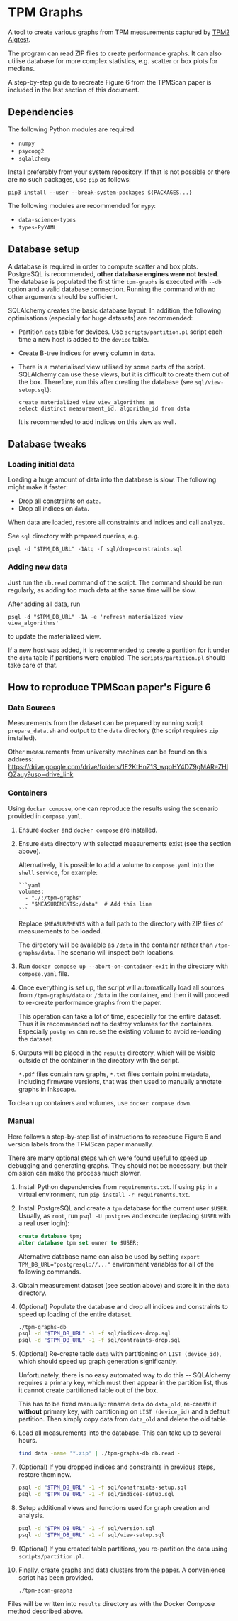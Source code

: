 # TPM Graphs

A tool to create various graphs from TPM measurements captured by
[TPM2 Algtest](https://github.com/crocs-muni/tpm2-algtest).

The program can read ZIP files to create performance graphs. It can also utilise
database for more complex statistics, e.g. scatter or box plots for medians.

A step-by-step guide to recreate Figure 6 from the TPMScan paper is included
in the last section of this document.


## Dependencies

The following Python modules are required:

* `numpy`
* `psycopg2`
* `sqlalchemy`

Install preferably from your system repository. If that is not possible or
there are no such packages, use `pip` as follows:

    pip3 install --user --break-system-packages ${PACKAGES...}

The following modules are recommended for `mypy`:

* `data-science-types`
* `types-PyYAML`


## Database setup

A database is required in order to compute scatter and box plots. PostgreSQL is
recommended, **other database engines were not tested**. The database
is populated the first time `tpm-graphs` is executed with `--db` option
and a valid database connection. Running the command with no other arguments
should be sufficient.

SQLAlchemy creates the basic database layout. In addition, the following
optimisations (especially for huge datasets) are recommended:

* Partition `data` table for devices. Use `scripts/partition.pl` script each
  time a new host is added to the `device` table.

* Create B-tree indices for every column in `data`.

* There is a materialised view utilised by some parts of the script.
  SQLAlchemy can use these views, but it is difficult to create them out of the
  box. Therefore, run this after creating the database (see `sql/view-setup.sql`):

      create materialized view view_algorithms as
      select distinct measurement_id, algorithm_id from data

  It is recommended to add indices on this view as well.


## Database tweaks

### Loading initial data

Loading a huge amount of data into the database is slow. The following
might make it faster:

* Drop all constraints on `data`.
* Drop all indices on `data`.

When data are loaded, restore all constraints and indices and call `analyze`.

See `sql` directory with prepared queries, e.g.

    psql -d "$TPM_DB_URL" -1Atq -f sql/drop-constraints.sql

### Adding new data

Just run the `db.read` command of the script. The command should be run
regularly, as adding too much data at the same time will be slow.

After adding all data, run

    psql -d "$TPM_DB_URL" -1A -e 'refresh materialized view view_algorithms'

to update the materialized view.

If a new host was added, it is recommended to create a partition for it under
the `data` table if partitions were enabled. The `scripts/partition.pl` should
take care of that.


## How to reproduce TPMScan paper's Figure 6

### Data Sources

Measurements from the dataset can be prepared by running script
`prepare_data.sh` and output to the `data` directory (the script requires
`zip` installed).

Other measurements from university machines can be found on this address:
https://drive.google.com/drive/folders/1E2KtHnZ1S_wqoHY4DZ9gMAReZHIQZauy?usp=drive_link

### Containers

Using `docker compose`, one can reproduce the results using the scenario
provided in `compose.yaml`.

1. Ensure `docker` and `docker compose` are installed.

2. Ensure `data` directory with selected measurements exist (see the section
   above).

   Alternatively, it is possible to add a volume to `compose.yaml` into the
   `shell` service, for example:

       ```yaml
       volumes:
         - "./:/tpm-graphs"
         - "$MEASUREMENTS:/data"  # Add this line
       ```

   Replace `$MEASUREMENTS` with a full path to the directory with ZIP files
   of measurements to be loaded.

   The directory will be available as `/data` in the container rather than
   `/tpm-graphs/data`. The scenario will inspect both locations.

3. Run `docker compose up --abort-on-container-exit` in the directory with
   `compose.yaml` file.

3. Once everything is set up, the script will automatically load all
   sources from `/tpm-graphs/data` or `/data` in the container, and then
   it will proceed to re-create performance graphs from the paper.

   This operation can take a lot of time, especially for the entire dataset.
   Thus it is recommended not to destroy volumes for the containers. Especially
   `postgres` can reuse the existing volume to avoid re-loading the dataset.

4. Outputs will be placed in the `results` directory, which will be visible
   outside of the container in the directory with the script.

   `*.pdf` files contain raw graphs, `*.txt` files contain point metadata,
   including firmware versions, that was then used to manually annotate graphs
   in Inkscape.

To clean up containers and volumes, use `docker compose down`.

### Manual

Here follows a step-by-step list of instructions to reproduce Figure 6 and
version labels from the TPMScan paper manually.

There are many optional steps which were found useful to speed up debugging and
generating graphs. They should not be necessary, but their omission can make
the process much slower.

1. Install Python dependencies from `requirements.txt`. If using `pip` in
   a virtual environment, run `pip install -r requirements.txt`.

2. Install PostgreSQL and create a `tpm` database for the current user `$USER`.
   Usually, as `root`, run `psql -U postgres` and execute (replacing `$USER`
   with a real user login):

      ```sql
      create database tpm;
      alter database tpm set owner to $USER;
      ```

   Alternative database name can also be used by setting `export TPM_DB_URL="postgresql://..."`
   environment variables for all of the following commands.

3. Obtain measurement dataset (see section above) and store it in the `data`
   directory.

4. (Optional) Populate the database and drop all indices and constraints to
   speed up loading of the entire dataset.

      ```sh
      ./tpm-graphs-db
      psql -d "$TPM_DB_URL" -1 -f sql/indices-drop.sql
      psql -d "$TPM_DB_URL" -1 -f sql/contraints-drop.sql
      ```

5. (Optional) Re-create table `data` with partitioning on `LIST (device_id)`,
   which should speed up graph generation significantly.

   Unfortunately, there is no easy automated way to do this -- SQLAlchemy
   requires a primary key, which must then appear in the partition list, thus
   it cannot create partitioned table out of the box.

   This has to be fixed manually: rename `data` do `data_old`, re-create it
   **without** primary key, with partitioning on `LIST (device_id)` and
   a default partition. Then simply copy data from `data_old` and delete the
   old table.

6. Load all measurements into the database. This can take up to several hours.

      ```sh
      find data -name '*.zip' | ./tpm-graphs-db db.read -
      ```

7. (Optional) If you dropped indices and constraints in previous steps, restore
   them now.

      ```sh
      psql -d "$TPM_DB_URL" -1 -f sql/constraints-setup.sql
      psql -d "$TPM_DB_URL" -1 -f sql/indices-setup.sql
      ```

8. Setup additional views and functions used for graph creation and analysis.

      ```sh
      psql -d "$TPM_DB_URL" -1 -f sql/version.sql
      psql -d "$TPM_DB_URL" -1 -f sql/view-setup.sql
      ```

9. (Optional) If you created table partitions, you re-partition the data
    using `scripts/partition.pl`.

10. Finally, create graphs and data clusters from the paper. A convenience
    script has been provided.

      ```sh
      ./tpm-scan-graphs
      ```

   Files will be written into `results` directory as with the Docker Compose
   method described above.
